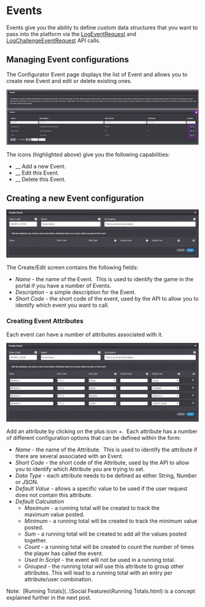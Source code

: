 # Events

Events give you the ability to define custom data structures that you want to pass into the platform via the [LogEventRequest](/?p=2254) and [LogChallengeEventRequest](/?p=2234) API calls.

## Managing Event configurations

The Configurator Event page displays the list of Event and allows you to create new Event and edit or delete existing ones.

![](img\Events\1.jpg)

The icons (highlighted above) give you the following capabilities:

  * __ Add a new Event.
  * __ Edit this Event.
  * __ Delete this Event.

## Creating a new Event configuration

![](img\Events\2.jpg)

The Create/Edit screen contains the following fields:

  * *Name* \- the name of the Event.  This is used to identify the game in the portal if you have a number of Events.
  * *Description* \- a simple description for the Event.
  * *Short Code* - the short code of the event, used by the API to allow you to identify which event you want to call.

### Creating Event Attributes

Each event can have a number of attributes associated with it.

![](img\Events\3.jpg)

Add an attribute by clicking on the plus icon *+*.  Each attribute has a number of different configuration options that can be defined within the form:

  * *Name* \- the name of the Attribute.  This is used to identify the attribute if there are several associated with an Event.
  * *Short Code* \- the short code of the Attribute, used by the API to allow you to identify which Attribute you are trying to set.
  * *Data Type* \- each attribute needs to be defined as either String, Number or JSON.
  * *Default Value* \- allows a specific value to be used if the user request does not contain this attribute.
  * *Default Calculation*
    * *Maximum* \- a running total will be created to track the maximum value posted.
    * *Minimum* \- a running total will be created to track the minimum value posted.
    * *Sum* \- a running total will be created to add all the values posted together.
    * *Count* \- a running total will be created to count the number of times the player has called the event.
    * *Used In Script* \- the event will not be used in a running total.
    * *Grouped* \- the running total will use this attribute to group other attributes. This will lead to a running total with an entry per attribute/user combination.

Note:  [Running Totals](..\Social Features\Running Totals.html) is a concept explained further in the next post.
